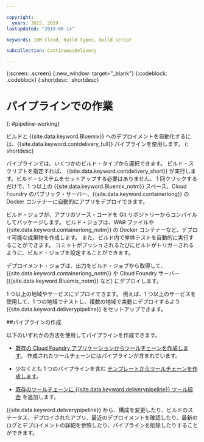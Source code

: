 ```yaml
---

copyright:
  years: 2015, 2019
lastupdated: "2019-06-14"

keywords: IBM Cloud, build types, build script

subcollection: ContinuousDelivery

---
```



{:screen: .screen}
{:new_window: target="_blank"}
{:codeblock: .codeblock}
{:shortdesc: .shortdesc}

# パイプラインでの作業 
{: #pipeline-working}

ビルドと {{site.data.keyword.Bluemix}} へのデプロイメントを自動化するには、{{site.data.keyword.contdelivery_full}} パイプラインを使用します。
{: shortdesc}

パイプラインでは、いくつかのビルド・タイプから選択できます。 ビルド・スクリプトを指定すれば、
{{site.data.keyword.contdelivery_short}} が実行します。ビルド・システムをセットアップする必要はありません。 1 回クリックするだけで、1 つ以上の {{site.data.keyword.Bluemix_notm}} スペース、Cloud Foundry のパブリック・サーバー、{{site.data.keyword.containerlong}} の Docker コンテナーに自動的にアプリをデプロイできます。

ビルド・ジョブが、アプリのソース・コードを Git リポジトリーからコンパイルしてパッケージします。 ビルド・ジョブは、WAR ファイルや {{site.data.keyword.containerlong_notm}} の Docker コンテナーなど、デプロイ可能な成果物を作成します。 また、ビルド内で単体テストを自動的に実行することができます。 コミットがプッシュされるたびにビルドがトリガーされるように、ビルド・ジョブを設定することができます。

デプロイメント・ジョブは、出力をビルド・ジョブから取得して、{{site.data.keyword.containerlong_notm}} や Cloud Foundry サーバー ({{site.data.keyword.Bluemix_notm}} など) にデプロイします。

1 つ以上の地域やサービスにデプロイできます。 例えば、1 つ以上のサービスを使用して、1 つの地域でテストし、複数の地域で実動にデプロイするよう {{site.data.keyword.deliverypipeline}} をセットアップできます。

##パイプラインの作成

以下のいずれかの方法を使用してパイプラインを作成できます。

   * [既存の Cloud Foundry アプリケーションからツールチェーンを作成します](/docs/services/ContinuousDelivery?topic=ContinuousDelivery-toolchains_getting_started#creating_a_toolchain_from_an_app)。 作成されたツールチェーンにはパイプラインが含まれています。

   * 少なくとも 1 つのパイプラインを含む [テンプレートからツールチェーンを作成します](/docs/services/ContinuousDelivery?topic=ContinuousDelivery-toolchains_getting_started#creating_a_toolchain_from_a_template)。

   * [既存のツールチェーンに {{site.data.keyword.deliverypipeline}} ツール統合](/docs/services/ContinuousDelivery?topic=ContinuousDelivery-integrations#deliverypipeline) を追加します。
   
{{site.data.keyword.deliverypipeline}} から、構成を変更したり、ビルドのステータス、デプロイされたアプリ、最近のデプロイメントを確認したり、最新のログとデプロイメントの詳細を参照したり、パイプラインを削除したりすることができます。
